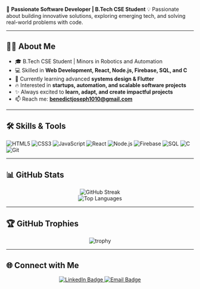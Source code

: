 🚀 **Passionate Software Developer | B.Tech CSE Student**
💡 Passionate about building innovative solutions, exploring emerging tech, and solving real-world problems with code.

---

## 🧑‍💻 About Me

-   🎓 B.Tech CSE Student | Minors in Robotics and Automation
-   💻 Skilled in **Web Development, React, Node.js, Firebase, SQL, and C**
-   🌱 Currently learning advanced **systems design & Flutter**
-   🔥 Interested in **startups, automation, and scalable software projects**
-   ✨ Always excited to **learn, adapt, and create impactful projects**
-   📫 Reach me: **benedictjoseph1010@gmail.com**

---

## 🛠️ Skills & Tools
<p align="left">
  <img src="https://img.shields.io/badge/HTML5-E34F26?style=for-the-badge&logo=html5&logoColor=white" alt="HTML5">
  <img src="https://img.shields.io/badge/CSS3-1572B6?style=for-the-badge&logo=css3&logoColor=white" alt="CSS3">
  <img src="https://img.shields.io/badge/JavaScript-F7DF1E?style=for-the-badge&logo=javascript&logoColor=black" alt="JavaScript">
  <img src="https://img.shields.io/badge/React-20232A?style=for-the-badge&logo=react&logoColor=61DAFB" alt="React">
  <img src="https://img.shields.io/badge/Node.js-339933?style=for-the-badge&logo=node.js&logoColor=white" alt="Node.js">
  <img src="https://img.shields.io/badge/Firebase-FFCA28?style=for-the-badge&logo=firebase&logoColor=black" alt="Firebase">
  <img src="https://img.shields.io/badge/SQL-025E8C?style=for-the-badge&logo=database&logoColor=white" alt="SQL">
  <img src="https://img.shields.io/badge/C-00599C?style=for-the-badge&logo=c&logoColor=white" alt="C">
  <img src="https://img.shields.io/badge/Git-F05032?style=for-the-badge&logo=git&logoColor=white" alt="Git">
</p>

---

## 📊 GitHub Stats
<p align="center">
 
  <img src="https://github-readme-streak-stats.herokuapp.com/?user=BenedictJoseph&theme=radical" alt="GitHub Streak">
  <br>
  <img src="https://github-readme-stats.vercel.app/api/top-langs/?username=BenedictJoseph&layout=compact&theme=radical" alt="Top Languages">
</p>

---

## 🏆 GitHub Trophies
<p align="center">
  <img src="https://github-profile-trophy.vercel.app/?username=BenedictJoseph&theme=darkhub&column=4" alt="trophy">
</p>

---

## 🌐 Connect with Me
<p align="center">
  <a href="https://www.linkedin.com/in/benedict-joseph-a6ab59293">
    <img src="https://img.shields.io/badge/LinkedIn-0077B5?style=for-the-badge&logo=linkedin&logoColor=white" alt="LinkedIn Badge">
  </a>
  <a href="mailto:benedictjoseph1010@gmail.com">
    <img src="https://img.shields.io/badge/Email-D14836?style=for-the-badge&logo=gmail&logoColor=white" alt="Email Badge">
  </a>
</p>
